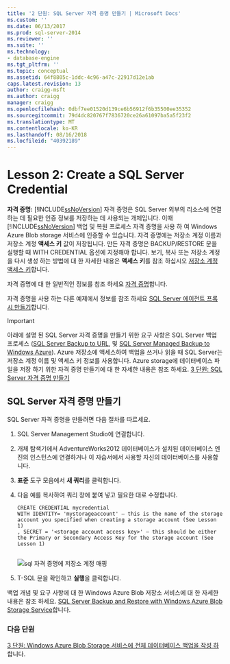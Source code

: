 ```yaml
---
title: '2 단원: SQL Server 자격 증명 만들기 | Microsoft Docs'
ms.custom: ''
ms.date: 06/13/2017
ms.prod: sql-server-2014
ms.reviewer: ''
ms.suite: ''
ms.technology:
- database-engine
ms.tgt_pltfrm: ''
ms.topic: conceptual
ms.assetid: 64f8805c-1ddc-4c96-a47c-22917d12e1ab
caps.latest.revision: 13
author: craigg-msft
ms.author: craigg
manager: craigg
ms.openlocfilehash: 0dbf7ee01520d139ce6b56912f6b35500ee35352
ms.sourcegitcommit: 79d4dc820767f7836720ce26a61097ba5a5f23f2
ms.translationtype: MT
ms.contentlocale: ko-KR
ms.lasthandoff: 08/16/2018
ms.locfileid: "40392189"
---
```

# <a name="lesson-2-create-a-sql-server-credential"></a>Lesson 2: Create a SQL Server Credential
  **자격 증명:** [!INCLUDE[ssNoVersion](../includes/ssnoversion-md.md)] 자격 증명은 SQL Server 외부의 리소스에 연결하는 데 필요한 인증 정보를 저장하는 데 사용되는 개체입니다.  이때 [!INCLUDE[ssNoVersion](../includes/ssnoversion-md.md)] 백업 및 복원 프로세스 자격 증명을 사용 하 여 Windows Azure Blob storage 서비스에 인증할 수 있습니다. 자격 증명에는 저장소 계정 이름과 저장소 계정 **액세스 키** 값이 저장됩니다. 만든 자격 증명은 BACKUP/RESTORE 문을 실행할 때 WITH CREDENTIAL 옵션에 지정해야 합니다. 보기, 복사 또는 저장소 계정을 다시 생성 하는 방법에 대 한 자세한 내용은 **액세스 키**를 참조 하십시오 [저장소 계정 액세스 키](http://msdn.microsoft.com/library/windowsazure/hh531566.aspx)합니다.  
  
 자격 증명에 대 한 일반적인 정보를 참조 하세요 [자격 증명](../relational-databases/security/authentication-access/credentials-database-engine.md)합니다.  
  
 자격 증명을 사용 하는 다른 예제에서 정보를 참조 하세요 [SQL Server 에이전트 프록시 만들기](../ssms/agent/create-a-sql-server-agent-proxy.md)합니다.  
  
> [!IMPORTANT]  
>  아래에 설명 된 SQL Server 자격 증명을 만들기 위한 요구 사항은 SQL Server 백업 프로세스 ([SQL Server Backup to URL](../relational-databases/backup-restore/sql-server-backup-to-url.md), 및 [SQL Server Managed Backup to Windows Azure](../relational-databases/backup-restore/sql-server-managed-backup-to-microsoft-azure.md)). Azure 저장소에 액세스하여 백업을 쓰거나 읽을 때 SQL Server는 저장소 계정 이름 및 액세스 키 정보를 사용합니다.  Azure storage에 데이터베이스 파일을 저장 하기 위한 자격 증명 만들기에 대 한 자세한 내용은 참조 하세요. [3 단원: SQL Server 자격 증명 만들기](../relational-databases/lesson-2-create-a-sql-server-credential-using-a-shared-access-signature.md)  
  
## <a name="create-a-sql-server-credential"></a>SQL Server 자격 증명 만들기  
 SQL Server 자격 증명을 만들려면 다음 절차를 따르세요.  
  
1.  SQL Server Management Studio에 연결합니다.  
  
2.  개체 탐색기에서 AdventureWorks2012 데이터베이스가 설치된 데이터베이스 엔진의 인스턴스에 연결하거나 이 자습서에서 사용할 자신의 데이터베이스를 사용합니다.  
  
3.  **표준** 도구 모음에서 **새 쿼리**를 클릭합니다.  
  
4.  다음 예를 복사하여 쿼리 창에 붙여 넣고 필요한 대로 수정합니다.  
  
    ```  
    CREATE CREDENTIAL mycredential   
    WITH IDENTITY= 'mystorageaccount' – this is the name of the storage account you specified when creating a storage account (See Lesson 1)   
    , SECRET = '<storage account access key>' – this should be either the Primary or Secondary Access Key for the storage account (See Lesson 1)  
  
    ```  
  
     ![sql 자격 증명에 저장소 계정 매핑](../../2014/tutorials/media/backuptocloud-storage-credential-mapping.gif "sql 자격 증명에 저장소 계정 매핑")  
  
5.  T-SQL 문을 확인하고 **실행**을 클릭합니다.  
  
 백업 개념 및 요구 사항에 대 한 Windows Azure Blob 저장소 서비스에 대 한 자세한 내용은 참조 하세요. [SQL Server Backup and Restore with Windows Azure Blob Storage Service](../relational-databases/backup-restore/sql-server-backup-and-restore-with-microsoft-azure-blob-storage-service.md)합니다.  
  
### <a name="next-lesson"></a>다음 단원  
 [3 단원: Windows Azure Blob Storage 서비스에 전체 데이터베이스 백업을 작성 하](../../2014/tutorials/lesson-3-write-a-full-database-backup-to-the-windows-azure-blob-storage-service.md)합니다.  
  
  

